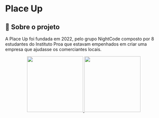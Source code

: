 # Place Up
## 🚀 Sobre o projeto
A Place Up foi fundada em 2022, pelo grupo NightCode composto por 8
            estudantes do Instituto Proa que estavam empenhados em criar uma
            empresa que ajudasse os comerciantes locais.
<div align="center">
  <a href="https://github.com/Place-UP">
  <img height="180em" src="https://github-readme-stats.vercel.app/api?username=PlaceUp&show_icons=true&theme=dracula&include_all_commits=true&count_private=true"/>
  <img height="180em" src="https://github-readme-stats.vercel.app/api/top-langs/?username=PlaceUp&layout=compact&langs_count=7&theme=dracula"/>
</div>
